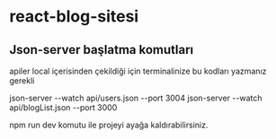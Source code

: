 # react-blog-sitesi

## Json-server başlatma komutları 

apiler local içerisinden çekildiği için terminalinize bu kodları yazmanız gerekli 

json-server --watch api/users.json --port 3004
json-server --watch api/blogList.json --port 3000

npm run dev komutu ile projeyi ayağa kaldırabilirsiniz.
